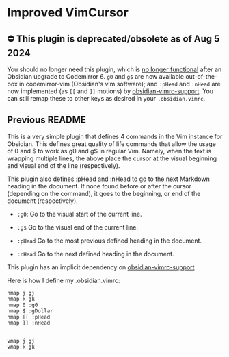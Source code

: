 # Improved VimCursor

## ⛔ This plugin is deprecated/obsolete as of Aug 5 2024

You should no longer need this plugin, which is [no longer functional](https://github.com/hhhapz/improved-obsidian-vimcursor/issues/1) after an Obsidian upgrade to Codemirror 6. `g0` and `g$` are now available out-of-the-box in codemirror-vim (Obsidian's vim software); and `:pHead` and `:nHead` are now implemented (as `[[` and `]]` motions) by [obsidian-vimrc-support](vimrc). You can still remap these to other keys as desired in your `.obsidian.vimrc`.

## Previous README

This is a very simple plugin that defines 4 commands in the Vim instance for Obsidian. This defines
great quality of life commands that allow the usage of 0 and $ to work as g0 and g$ in regular Vim.
Namely, when the text is wrapping multiple lines, the above place the cursor at the visual beginning
and visual end of the line (respectively).

This plugin also defines :pHead and :nHead to go to the next Markdown heading in the document. If
none found before or after the cursor (depending on the command), it goes to the beginning, or end
of the document (respectively).

- `:g0`: Go to the visual start of the current line.

- `:g$` Go to the visual end of the current line.

- `:pHead` Go to the most previous defined heading in the document.

- `:nHead` Go to the next defined heading in the document.

This plugin has an implicit dependency on [obsidian-vimrc-support][vimrc]

Here is how I define my .obsidian.vimrc:

```vim
nmap j gj
nmap k gk
nmap 0 :g0
nmap $ :gDollar
nmap [[ :pHead
nmap ]] :nHead


vmap j gj
vmap k gk
```

[vimrc]: https://github.com/esm7/obsidian-vimrc-support
